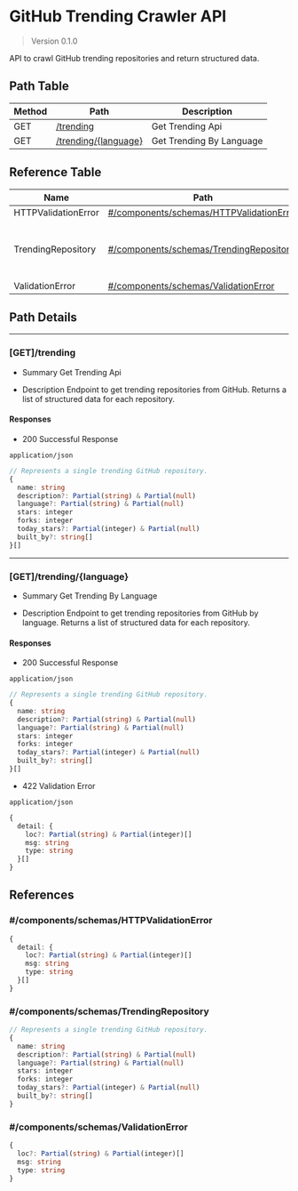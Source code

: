 # GitHub Trending Crawler API

> Version 0.1.0

API to crawl GitHub trending repositories and return structured data.

## Path Table

| Method | Path                                         | Description              |
| ------ | -------------------------------------------- | ------------------------ |
| GET    | [/trending](#gettrending)                    | Get Trending Api         |
| GET    | [/trending/{language}](#gettrendinglanguage) | Get Trending By Language |

## Reference Table

| Name                | Path                                                                              | Description                                     |
| ------------------- | --------------------------------------------------------------------------------- | ----------------------------------------------- |
| HTTPValidationError | [#/components/schemas/HTTPValidationError](#componentsschemashttpvalidationerror) |                                                 |
| TrendingRepository  | [#/components/schemas/TrendingRepository](#componentsschemastrendingrepository)   | Represents a single trending GitHub repository. |
| ValidationError     | [#/components/schemas/ValidationError](#componentsschemasvalidationerror)         |                                                 |

## Path Details

---

### [GET]/trending

- Summary
  Get Trending Api

- Description
  Endpoint to get trending repositories from GitHub.
  Returns a list of structured data for each repository.

#### Responses

- 200 Successful Response

`application/json`

```ts
// Represents a single trending GitHub repository.
{
  name: string
  description?: Partial(string) & Partial(null)
  language?: Partial(string) & Partial(null)
  stars: integer
  forks: integer
  today_stars?: Partial(integer) & Partial(null)
  built_by?: string[]
}[]
```

---

### [GET]/trending/{language}

- Summary
  Get Trending By Language

- Description
  Endpoint to get trending repositories from GitHub by language.
  Returns a list of structured data for each repository.

#### Responses

- 200 Successful Response

`application/json`

```ts
// Represents a single trending GitHub repository.
{
  name: string
  description?: Partial(string) & Partial(null)
  language?: Partial(string) & Partial(null)
  stars: integer
  forks: integer
  today_stars?: Partial(integer) & Partial(null)
  built_by?: string[]
}[]
```

- 422 Validation Error

`application/json`

```ts
{
  detail: {
    loc?: Partial(string) & Partial(integer)[]
    msg: string
    type: string
  }[]
}
```

## References

### #/components/schemas/HTTPValidationError

```ts
{
  detail: {
    loc?: Partial(string) & Partial(integer)[]
    msg: string
    type: string
  }[]
}
```

### #/components/schemas/TrendingRepository

```ts
// Represents a single trending GitHub repository.
{
  name: string
  description?: Partial(string) & Partial(null)
  language?: Partial(string) & Partial(null)
  stars: integer
  forks: integer
  today_stars?: Partial(integer) & Partial(null)
  built_by?: string[]
}
```

### #/components/schemas/ValidationError

```ts
{
  loc?: Partial(string) & Partial(integer)[]
  msg: string
  type: string
}
```
